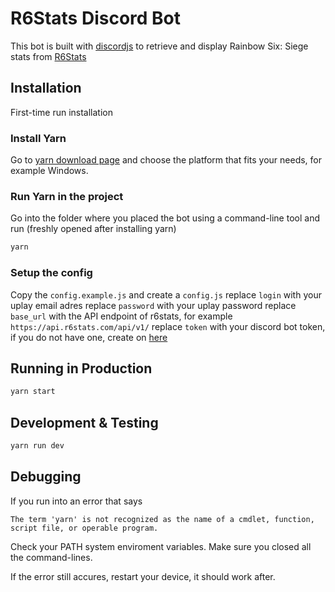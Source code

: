 # R6Stats Discord Bot

This bot is built with [discordjs](https://discord.js.org/#/) to retrieve and display Rainbow Six: Siege stats from [R6Stats](https://r6stats.com)

## Installation
First-time run installation

### Install Yarn
Go to [yarn download page](https://yarnpkg.com/en/docs/install#windows-stable) and choose the platform that fits your needs, for example Windows.

### Run Yarn in the project
Go into the folder where you placed the bot using a command-line tool and run (freshly opened after installing yarn)
```bash
yarn
```

### Setup the config
Copy the `config.example.js` and create a `config.js`
replace `login` with your uplay email adres
replace `password` with your uplay password
replace `base_url` with the API endpoint of r6stats, for example `https://api.r6stats.com/api/v1/`
replace `token` with your discord bot token, if you do not have one, create on [here](https://discordapp.com/developers/applications/)

## Running in Production

```bash
yarn start
```

## Development & Testing

```bash
yarn run dev
```

## Debugging
If you run into an error that says
```
The term 'yarn' is not recognized as the name of a cmdlet, function, script file, or operable program.
```

Check your PATH system enviroment variables.
Make sure you closed all the command-lines.

If the error still accures, restart your device, it should work after.
